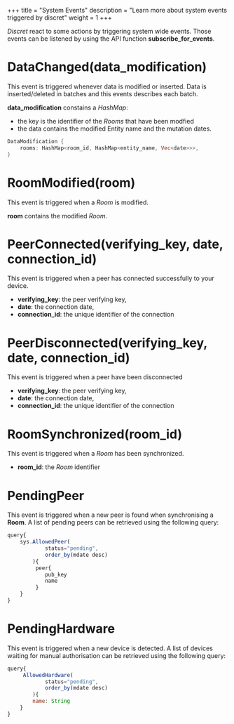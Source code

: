 +++
title = "System Events"
description = "Learn more about system events triggered by discret"
weight = 1
+++

*Discret* react to some actions by triggering system wide events. Those events can be listened by using the API function **subscribe_for_events**.

# DataChanged(data_modification)

This event is triggered whenever data is modified or inserted. Data is inserted/deleted in batches and this events describes each batch.

**data_modification** constains a *HashMap*:
- the key is the identifier of the *Rooms* that have been modfied
- the data contains the modified Entity name and the mutation dates.
 
```rust
DataModification {
    rooms: HashMap<room_id, HashMap<entity_name, Vec<date>>>,
}
```

# RoomModified(room)
This event is triggered when a *Room* is modified.

**room** contains the modified *Room*.

# PeerConnected(verifying_key, date, connection_id)

This event is triggered when a peer has connected successfully to your device.
- **verifying_key**: the peer verifying key,
- **date**: the connection date,
- **connection_id**: the unique identifier of the connection

# PeerDisconnected(verifying_key, date, connection_id)

This event is triggered when a peer have been disconnected 
- **verifying_key**: the peer verifying key,
- **date**: the connection date,
- **connection_id**: the unique identifier of the connection

# RoomSynchronized(room_id)

This event is triggered when a *Room* has been synchronized.
- **room_id**: the *Room* identifier

# PendingPeer
This event is triggered when a new peer is found when synchronising a **Room**.
A list of pending peers can be retrieved using the following query:

```js
query{
    sys.AllowedPeer(
            status="pending",
            order_by(mdate desc)
        ){
         peer{
            pub_key
            name
         }
    }
}
```

# PendingHardware
This event is triggered when a new device is detected. 
A list of devices waiting for manual authorisation can be retrieved using the following query:

```js
query{
     AllowedHardware( 
            status="pending",
            order_by(mdate desc)
        ){
        name: String
    }
}
```